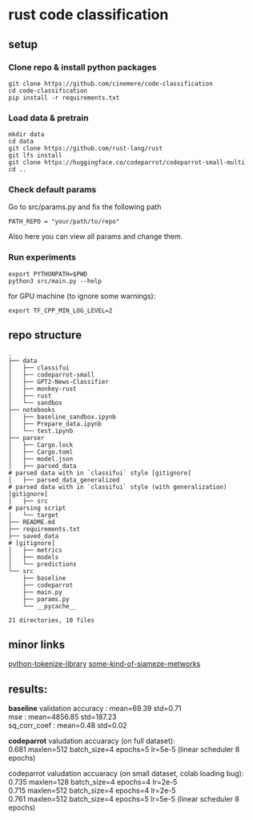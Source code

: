 # rust code classification

## setup

### Clone repo & install python packages
```
git clone https://github.com/cinemere/code-classification
cd code-classification
pip install -r requirements.txt
```
### Load data & pretrain
```
mkdir data
cd data
git clone https://github.com/rust-lang/rust
git lfs install
git clone https://huggingface.co/codeparrot/codeparrot-small-multi
cd ..
```
### Check default params
Go to src/params.py and fix the following path
```
PATH_REPO = "your/path/to/repo"
```
Also here you can view all params and change them.

### Run experiments
```
export PYTHONPATH=$PWD
python3 src/main.py --help
```
for GPU machine (to ignore some warnings):
```
export TF_CPP_MIN_LOG_LEVEL=2
```

## repo structure
```
.
├── data
│   ├── classifui
│   ├── codeparrot-small
│   ├── GPT2-News-Classifier
│   ├── monkey-rust
│   ├── rust
│   └── sandbox
├── notebooks
│   ├── baseline_sandbox.ipynb
│   ├── Prepare_data.ipynb
│   └── test.ipynb
├── parser
│   ├── Cargo.lock
│   ├── Cargo.toml
│   ├── model.json
│   ├── parsed_data                                                    # parsed data with in `classifui` style [gitignore]
│   ├── parsed_data_generalized                                        # parsed data with in `classifui` style (with generalization) [gitignore]
│   ├── src                                                            # parsing script
│   └── target
├── README.md
├── requirements.txt
├── saved_data                                                         # [gitignore]
│   ├── metrics
│   ├── models
│   └── predictions
└── src
    ├── baseline
    ├── codeparrot
    ├── main.py
    ├── params.py
    └── __pycache__

21 directories, 10 files
```

## minor links
[python-tokenize-library](https://docs.python.org/3/library/tokenize.html#tokenize.generate_tokens)
[some-kind-of-siameze-metworks](https://github.com/IlyaGusev/tgcontest)

## results:

**baseline** validation
accuracy : mean=69.39 std=0.71\
mse : mean=4856.85 std=187.23\
sq_corr_coef : mean=0.48 std=0.02

**codeparrot** valudation accuaracy (on full dataset):\
0.681 maxlen=512 batch_size=4 epochs=5 lr=5e-5 (linear scheduler 8 epochs)

codeparrot valudation accuaracy (on small dataset, colab loading bug):\
0.735 maxlen=128 batch_size=4 epochs=4 lr=2e-5\
0.715 maxlen=512 batch_size=4 epochs=4 lr=2e-5\
0.761 maxlen=512 batch_size=4 epochs=5 lr=5e-5 (linear scheduler 8 epochs)

